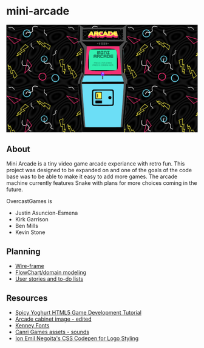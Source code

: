 # mini-arcade

<div align="center"><img src="./img/arcade-machine-with-game.png" /></div>

## About

Mini Arcade is a tiny video game arcade experiance with retro fun. This project was designed to be expanded on and one of the goals of the code base was to be able to make it easy to add more games. The arcade machine currently features Snake with plans for more choices coming in the future. 

OvercastGames is 
- Justin Asuncion-Esmena
- Kirk Garrison
- Ben Mills
- Kevin Stone

## Planning

- [Wire-frame](img/mini-arcade.png)
- [FlowChart/domain modeling](img/domainmodeling.png)
- [User stories and to-do lists](https://github.com/OvercastGames/mini-arcade/projects/2)


## Resources

- [Spicy Yoghurt HTML5 Game Development Tutorial](https://spicyyoghurt.com/tutorials/html5-javascript-game-development/develop-a-html5-javascript-game)
- [Arcade cabinet image - edited](https://www.clipartmax.com/middle/m2H7Z5b1Z5G6N4A0_video-game-clipart-retro-video-game-clipart-retro/)
- [Kenney Fonts](https://www.kenney.nl/)
- [Canri Games assets - sounds](https://canarigames.itch.io/canaripack-1bit-topdown)
- [Ion Emil Negoita's CSS Codepen for Logo Styling](https://codepen.io/inegoita/pen/BXyMvm)

